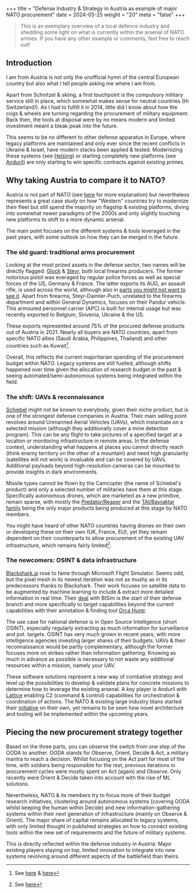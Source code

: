 +++
title = "Defense Industry & Strategy in Austria as example of major NATO procurement"
date = 2024-05-25
weight = "20"
meta = "false"
+++

> This is an exemplary overview of a local defence industry and shedding some light on what is currently within the arsenal of NATO armies.
> If you have any other example or comments, feel free to reach out!

## Introduction
I am from Austria is not only the unofficial hymn of the central European country but also what I tell people asking me where I am from. 

Apart from Schnitzel & skiing, a first touchpoint is the compulsory military service still in place, which somewhat makes sense for neutral countries (Hi Switzerland!).
As I had to fulfill it in 2014, little did I know about how the cogs & wheels are turning regarding the procurement of military equipment. 
Back then, the tools at disposal were by no means modern and limited investment meant a bleak peak into the future.

This seems to be no different to other defense apparatus in Europe, where legacy platforms are maintained and only ever since the recent 
conflicts in Ukraine & Israel, have modern stacks been applied & tested. Modernizing these systems (see [Helsing](https://helsing.ai)) or 
starting completely new platforms (see [Anduril](https://anduril.com)) are only starting to win specific contracts against existing primes.

## Why taking Austria to compare it to NATO?

Austria is not part of NATO (see [here](https://en.wikipedia.org/wiki/Austrian_State_Treaty) for more explanation) but nevertheless represents a great case study on how "Western" countries
try to modernize their fleet but still spend the majority on flagship & existing platforms, diving into somewhat newer paradigms of the 2000s 
and only slightly touching new platforms to shift to a more dynamic arsenal.

The main point focuses on the different systems & tools leveraged in the past years, with some outlook on how they can be merged in the future.

### The old guard: traditional arms procurement

Looking at the most prized assets in the defense sector, two names will be directly flagged: [Glock](https://eu.glock.com/en) 
& [Steyr](https://www.steyr-arms.com/en/), both local firearms producers.
The former notorious pistol was everaged by regular police forces as well as special forces of the US, Germany & France. The latter exports its
AUG, an assault rifle, is used across the world, although also in [parts you might not want to see it](https://www.reuters.com/article/world/syria-rebels-bolstered-by-new-arms-but-divisions-remain-idUSBRE91P0PV/).
Apart from firearms, Steyr-Daimler-Puch, unrelated to the firearms department and within General Dynamics, focuses on their Pandur vehicle.
This armoured personnel carrier (APC) is built for internal usage but was recently exported to Belgium, Slovenia, Ukraine & the US.

These exports represented around 75% of the procured defense products out of Austria in 2021. Nearly all buyers are NATO countries, apart from 
specific NATO allies (Saudi Arabia, Philippines, Thailand) and other countries such as Kuwait[^1].

Overall, this reflects the current majoritarian spending of the procurement budget within NATO. Legacy systems are still fuelled, although 
shifts happened over time given the allocation of research budget in the past & seeing automated/semi-autonomous systems being integrated
within the field. 

### The shift: UAVs & reconnaissance

[Schiebel](https://schiebel.net) might not be known to everybody, given their niche product, but is one of the strongest defense companies in Austria.
Their main selling point revolves around Unmanned Aerial Vehicles (UAVs), which instantiate on a selected mission (although 
they additionally cover a mine detection program). This can be any flight to take pictures of a specified target at a 
location or monitoring infrastructure in remote areas. In the defense context, understanding what happens at places you cannot directly reach
(think enemy territory on the other of a mountain) and need high granularity (satellites will not work) is invaluable and can be covered by
UAVs. Additional payloads beyond high-resolution cameras can be mounted to provide insights in dark environments.

Missile types cannot be flown by the Camcopter (the name of Schiebel's product) and only a selected number of militaries have them at this stage.
Specifically autonomous drones, which are marketed as a new primitive, remain sparse, with mostly the [Predator/Reaper](https://en.wikipedia.org/wiki/General_Atomics_MQ-9_Reaper) 
and the [TAI/Bayraktar family](https://en.wikipedia.org/wiki/TAI_Aksungur) being the only major products being produced at this stage by NATO members.

You might have heard of other NATO countries having drones on their own or developing these on their own (UK, France, EU), yet they remain
dependent on their counterparts to allow procurement of the existing UAV infrastructure, which remains fairly limited[^2].

### The newcomers: OSINT & data infrastructure

[Blackshark.ai](https://blackshark.ai) rose to fame through Microsoft Flight Simulator. Seems odd, but the pixel mesh in its newest iteration was not
as mushy as in its predecessors thanks to Blackshark. Their work focuses on satellite data to be augmented by machine learning to include &
extract more detailed information in real time. Their [deal](https://blackshark.ai/bisim-and-blackshark-ai-join-forces/) with
BISim is the start of their defense branch and more specifically to target capabilities beyond the current 
capabilities with their annotation & finding tool [Orca Huntr](https://blackshark.ai/orcahuntr/).

The use case for national defense is in Open Source Intelligence (short OSINT), especially regularly extracting as much information for surveillance
and pot. targets. OSINT has very much grown in recent years, with more intelligence agencies investing larger
shares of their budgets. UAVs & their reconnaissance would be partly complementary, although the former focuses more on strikes
rather than information gathering. Knowing as much in advance as possible is necessary to not waste any additional resources 
within a mission, namely your UAV. 

These software solutions represent a new way of combative strategy and level up the possibilities to develop & validate plans for 
concrete missions to determine how to leverage the existing arsenal. A key player is Anduril with [Lattice](https://www.anduril.com/command-and-control/)
enabling C2 (command & control) capabilities for orchestration & coordination of actions. The NATO & existing large industry titans started
their [initiative](https://www.act.nato.int/article/nato-centres-of-excellence-command-and-control-c2-coe/) on their own, yet remains to be
seen how novel architecture and tooling will be implemented within the upcoming years.

## Piecing the new procurement strategy together
Based on the three parts, you can observe the switch from one step of the OODA to another. OODA stands for Observe, Orient, Decide & Act, a military
mantra to reach a decision. Whilst focusing on the Act part for most of the time, with soldiers being responsible for the rest, previous iterations
in procurement cycles were mostly spent on Act (again) and Observe. Only recently were Orient & Decide taken into account with the rise of ML
solutions. 

Nevertheless, NATO & its members try to focus more of their budget research initiatives, clustering around autonomous systems (covering OODA whilst keeping the human within Decide)
and new information-gathering systems within their next generation of infrastructure (mainly on Observe & Orient). The major share of capital
remains allocated to legacy systems, with only limited thought in published strategies on how to connect existing tools within the new
set of requirements and the future of military systems.

This is directly reflected within the defense industry in Austria: Major existing players staying on top, limited innovation to integrate
into new systems revolving around different aspects of the battlefield than theirs.


[^1]: See [here](https://eur-lex.europa.eu/legal-content/DE/TXT/PDF/?uri=CELEX:52023XG0216(01)&qid=1681985654900&from=De) & [here](https://armstransfers.sipri.org/ArmsTransfer/TransferData/transferResults?logic=on)
[^2]: See [here](https://en.wikipedia.org/wiki/Unmanned_combat_aerial_vehicle#Current)